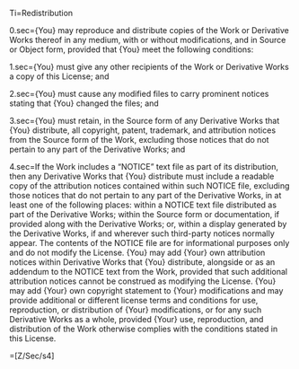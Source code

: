 
Ti=Redistribution

0.sec={You} may reproduce and distribute copies of the Work or Derivative Works thereof in any medium, with or without modifications, and in Source or Object form, provided that {You} meet the following conditions:

1.sec={You} must give any other recipients of the Work or Derivative Works a copy of this License; and

2.sec={You} must cause any modified files to carry prominent notices stating that {You} changed the files; and

3.sec={You} must retain, in the Source form of any Derivative Works that {You} distribute, all copyright, patent, trademark, and attribution notices from the Source form of the Work, excluding those notices that do not pertain to any part of the Derivative Works; and

4.sec=If the Work includes a “NOTICE” text file as part of its distribution, then any Derivative Works that {You} distribute must include a readable copy of the attribution notices contained within such NOTICE file, excluding those notices that do not pertain to any part of the Derivative Works, in at least one of the following places: within a NOTICE text file distributed as part of the Derivative Works; within the Source form or documentation, if provided along with the Derivative Works; or, within a display generated by the Derivative Works, if and wherever such third-party notices normally appear. The contents of the NOTICE file are for informational purposes only and do not modify the License. {You} may add {Your} own attribution notices within Derivative Works that {You} distribute, alongside or as an addendum to the NOTICE text from the Work, provided that such additional attribution notices cannot be construed as modifying the License. {You} may add {Your} own copyright statement to {Your} modifications and may provide additional or different license terms and conditions for use, reproduction, or distribution of {Your} modifications, or for any such Derivative Works as a whole, provided {Your} use, reproduction, and distribution of the Work otherwise complies with the conditions stated in this License.

=[Z/Sec/s4]

